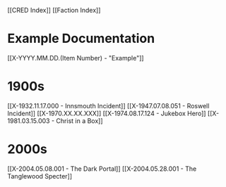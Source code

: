 [[CRED Index]]
[[Faction Index]]

# Example Documentation
[[X-YYYY.MM.DD.(Item Number) - "Example"]]

# 1900s
[[X-1932.11.17.000 - Innsmouth Incident]]
[[X-1947.07.08.051 - Roswell Incident]]
[[X-1970.XX.XX.XXX]]
[[X-1974.08.17.124 - Jukebox Hero]]
[[X-1981.03.15.003 - Christ in a Box]]

# 2000s
[[X-2004.05.08.001 - The Dark Portal]]
[[X-2004.05.28.001 - The Tanglewood Specter]]